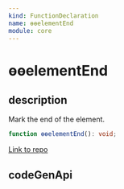 ```yaml
---
kind: FunctionDeclaration
name: ɵɵelementEnd
module: core
---
```


# ɵɵelementEnd

## description

Mark the end of the element.

```ts
function ɵɵelementEnd(): void;
```

[Link to repo](https://github.com/timdeschryver/angular/blob/master/packages/core/src/render3/instructions/element.ts#L130-L162)

## codeGenApi
